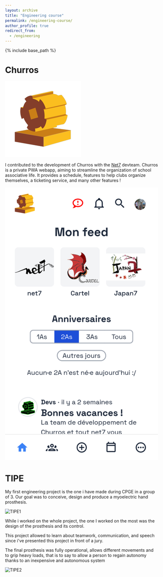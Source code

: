 ```yaml
---
layout: archive
title: "Engineering course"
permalink: /engineering-course/
author_profile: true
redirect_from:
  - /engineering
---
```


{% include base_path %}

Churros
======
![Churros](/images/churros.png)

I contributed to the development of Churros with the [Net7](https://net7.dev/) devteam. Churros is a private PWA webapp, aiming to streamline the organization of school associative life. It provides a schedule, features to help clubs organize themselves, a ticketing service, and many other features !

![churros1](/images/churros1.png)

TIPE
======

My first engineering project is the one i have made during CPGE in a group of 3. Our goal was to conceive, design and produce a myoelectric hand prosthesis.

![TIPE1](/files/TIPE1.png)

While i worked on the whole project, the one I worked on the most was the design of the prosthesis and its control.

This project allowed to learn about teamwork, communication, and speech since i've presented this project in front of a jury.

The final prosthesis was fully operational, allows different movements and to grip heavy loads, that is to say to allow a person to regain autonomy thanks to an inexpensive and autonomous system

![TIPE2](/files/TIPE2.png)
